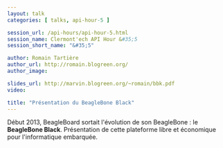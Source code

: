 ```yaml
---
layout: talk
categories: [ talks, api-hour-5 ]

session_url: /api-hours/api-hour-5.html
session_name: Clermont'ech API Hour &#35;5
session_short_name: "&#35;5"

author: Romain Tartière
author_url: http://romain.blogreen.org/
author_image:

slides_url: http://marvin.blogreen.org/~romain/bbk.pdf
video:

title: "Présentation du BeagleBone Black"
---
```


Début 2013, BeagleBoard sortait l'évolution de son BeagleBone : le **BeagleBone
Black**. Présentation de cette plateforme libre et économique pour
l'informatique embarquée.
